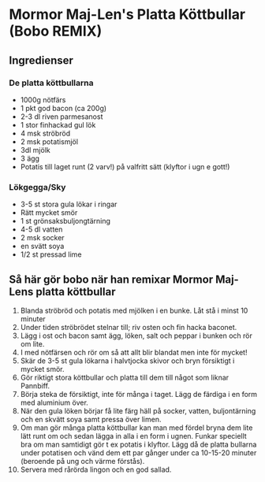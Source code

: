 # Mormor Maj-Len's Platta Köttbullar (Bobo REMIX)

## Ingredienser

### De platta köttbullarna
- 1000g nötfärs
- 1 pkt god bacon (ca 200g)
- 2-3 dl riven parmesanost
- 1 stor finhackad gul lök
- 4 msk ströbröd
- 2 msk potatismjöl
- 3dl mjölk
- 3 ägg
- Potatis till laget runt (2 varv!) på valfritt sätt (klyftor i ugn e gott!)

### Lökgegga/Sky
- 3-5 st stora gula lökar i ringar
- Rätt mycket smör
- 1 st grönsaksbuljongtärning
- 4-5 dl vatten
- 2 msk socker
- en svätt soya
- 1/2 st pressad lime

## Så här gör bobo när han remixar Mormor Maj-Lens platta köttbullar

1) Blanda ströbröd och potatis med mjölken i en bunke. Låt stå i minst 10 minuter
2) Under tiden ströbrödet stelnar till; riv osten och fin hacka baconet.
3) Lägg i ost och bacon samt ägg, löken, salt och peppar i bunken och rör om lite.
4) I med nötfärsen och rör om så att allt blir blandat men inte för mycket!
5) Skär de 3-5 st gula lökarna i halvtjocka skivor och bryn försiktigt i mycket smör.
6) Gör riktigt stora köttbullar och platta till dem till något som liknar Pannbiff.
7) Börja steka de försiktigt, inte för många i taget. Lägg de färdiga i en form med aluminium över.
8) När den gula löken börjar få lite färg häll på socker, vatten, buljontärning och en skvätt soya samt pressa över limen.
9) Om man gör många platta köttbullar kan man med fördel bryna dem lite lätt runt om och sedan lägga in alla i en form i ugnen. Funkar speciellt bra om man samtidigt gör t ex potatis i klyftor. Lägg då de platta bullarna under potatisen och vänd dem ett par gånger under ca 10-15-20 minuter (beroende på ung och värme förstås).
10) Servera med rårörda lingon och en god sallad.
